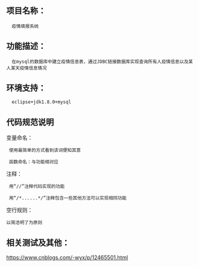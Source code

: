 ## 项目名称：

      疫情填报系统

## 功能描述：

      在mysql的数据库中建立疫情信息表，通过JDBC链接数据库实现查询所有人疫情信息以及某人某天疫情信息情况
## 环境支持：
      eclipse+jdk1.8.0+mysql
## 代码规范说明
  
变量命名：

     使用最简单的方式看到该词便知其意

     函数命名：与功能相对应

注释：

     用“//”注释代码实现的功能

     用“/*......*/”注释包含一些其他方法可以实现相同功能
     
空行规则：

    以简洁明了为原则

## 相关测试及其他：
https://www.cnblogs.com/-wyx/p/12465501.html
